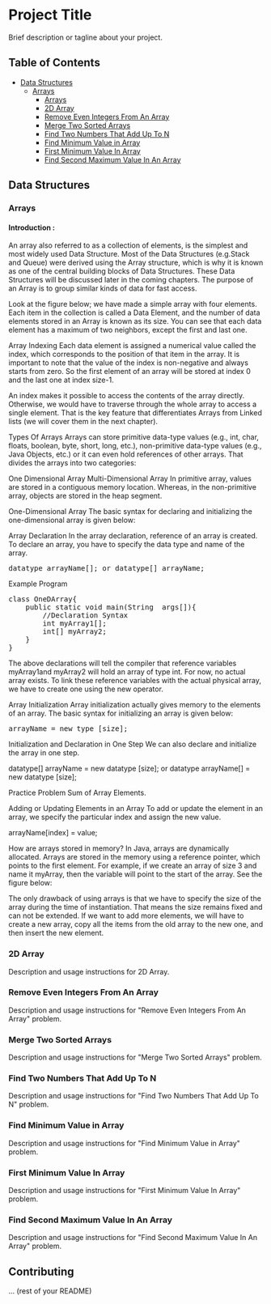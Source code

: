 # Project Title

Brief description or tagline about your project.

## Table of Contents

- [Data Structures](#data-structures)
  - [Arrays](#arrays)
    - [Arrays](#arrays)
    - [2D Array](#2d-array)
    - [Remove Even Integers From An Array](#remove-even-integers-from-an-array)
    - [Merge Two Sorted Arrays](#merge-two-sorted-arrays)
    - [Find Two Numbers That Add Up To N](#find-two-numbers-that-add-up-to-n)
    - [Find Minimum Value in Array](#find-minimum-value-in-array)
    - [First Minimum Value In Array](#first-minimum-value-in-array)
    - [Find Second Maximum Value In An Array](#find-second-maximum-value-in-an-array)

## Data Structures

### Arrays

#### Introduction :
 
An array also referred to as a collection of elements, is the simplest and most widely used Data Structure. Most of the Data Structures (e.g.Stack and Queue) were derived using the Array structure, which is why it is known as one of the central building blocks of Data Structures. These Data Structures will be discussed later in the coming chapters. The purpose of an Array is to group similar kinds of data for fast access.

Look at the figure below; we have made a simple array with four elements. Each item in the collection is called a Data Element, and the number of data elements stored in an Array is known as its size. You can see that each data element has a maximum of two neighbors, except the first and last one.

Array Indexing
Each data element is assigned a numerical value called the index, which corresponds to the position of that item in the array. It is important to note that the value of the index is non-negative and always starts from zero. So the first element of an array will be stored at index 0 and the last one at index size-1.

An index makes it possible to access the contents of the array directly. Otherwise, we would have to traverse through the whole array to access a single element. That is the key feature that differentiates Arrays from Linked lists (we will cover them in the next chapter).

Types Of Arrays
Arrays can store primitive data-type values (e.g., int, char, floats, boolean, byte, short, long, etc.), non-primitive data-type values (e.g., Java Objects, etc.) or it can even hold references of other arrays. That divides the arrays into two categories:

One Dimensional Array
Multi-Dimensional Array
In primitive array, values are stored in a contiguous memory location. Whereas, in the non-primitive array, objects are stored in the heap segment.

One-Dimensional Array
The basic syntax for declaring and initializing the one-dimensional array is given below:

Array Declaration
In the array declaration, reference of an array is created. To declare an array, you have to specify the data type and name of the array.
<pre>
datatype arrayName[]; or datatype[] arrayName;
</pre>
Example Program
<pre>
class OneDArray{ 
    public static void main(String  args[]){
        //Declaration Syntax
        int myArray1[];
        int[] myArray2;
    }
}
</pre>
The above declarations will tell the compiler that reference variables myArray1and myArray2 will hold an array of type int. For now, no actual array exists. To link these reference variables with the actual physical array, we have to create one using the new operator.

Array Initialization
Array initialization actually gives memory to the elements of an array. The basic syntax for initializing an array is given below: <pre>arrayName = new type [size];</pre>

Initialization and Declaration in One Step
We can also declare and initialize the array in one step.

datatype[] arrayName = new datatype [size]; or datatype arrayName[] = new datatype [size];

Practice Problem
Sum of Array Elements.

Adding or Updating Elements in an Array
To add or update the element in an array, we specify the particular index and assign the new value.

arrayName[index] = value;

How are arrays stored in memory?
In Java, arrays are dynamically allocated. Arrays are stored in the memory using a reference pointer, which points to the first element. For example, if we create an array of size 3 and name it myArray, then the variable will point to the start of the array. See the figure below:

The only drawback of using arrays is that we have to specify the size of the array during the time of instantiation. That means the size remains fixed and can not be extended. If we want to add more elements, we will have to create a new array, copy all the items from the old array to the new one, and then insert the new element.

### 2D Array

Description and usage instructions for 2D Array.

### Remove Even Integers From An Array

Description and usage instructions for "Remove Even Integers From An Array" problem.

### Merge Two Sorted Arrays

Description and usage instructions for "Merge Two Sorted Arrays" problem.

### Find Two Numbers That Add Up To N

Description and usage instructions for "Find Two Numbers That Add Up To N" problem.

### Find Minimum Value in Array

Description and usage instructions for "Find Minimum Value in Array" problem.

### First Minimum Value In Array

Description and usage instructions for "First Minimum Value In Array" problem.

### Find Second Maximum Value In An Array

Description and usage instructions for "Find Second Maximum Value In An Array" problem.

## Contributing

... (rest of your README)
